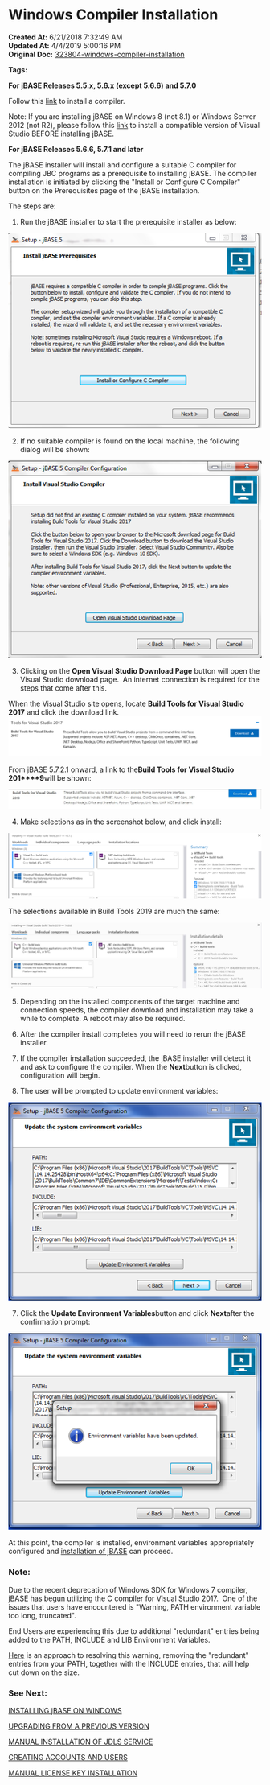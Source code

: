 # Windows Compiler Installation

**Created At:** 6/21/2018 7:32:49 AM  
**Updated At:** 4/4/2019 5:00:16 PM  
**Original Doc:** [323804-windows-compiler-installation](https://docs.jbase.com/36690-installation-guides/323804-windows-compiler-installation)  

**Tags:**
<badge text='windows' vertical='middle' />
<badge text='installation' vertical='middle' />
<badge text='compiler' vertical='middle' />



**For jBASE Releases 5.5.x, 5.6.x (except 5.6.6) and 5.7.0**

Follow this [link](./../jbase-release-5.5,-5.6,-5.7.0-%28except-5.6.6%29) to install a compiler.

Note: If you are installing jBASE on Windows 8 (not 8.1) or Windows Server 2012 (not R2), please follow this [link](./../windows-server-2012-&-windows-8-compiler-installation) to install a compatible version of Visual Studio BEFORE installing jBASE.

**For jBASE Releases 5.6.6, 5.7.1 and later**

The jBASE installer will install and configure a suitable C compiler for compiling JBC programs as a prerequisite to installing jBASE. The compiler installation is initiated by clicking the "Install or Configure C Compiler" button on the Prerequisites page of the jBASE installation.

The steps are:

1. Run the jBASE installer to start the prerequisite installer as below:

![323804-windows-compiler-installation: 1529567469018-pre-requisites-1](./1529567469018-pre-requisites-1.png)



2. If no suitable compiler is found on the local machine, the following dialog will be shown:

![323804-windows-compiler-installation: 1529567512150-2](./1529567512150-2.png)



3. Clicking on the **Open Visual Studio Download Page** button will open the Visual Studio download page.  An internet connection is required for the steps that come after this.



When the Visual Studio site opens, locate **Build Tools for Visual Studio 2017** and click the download link.![323804-windows-compiler-installation: 1529567567138-prerequisite-option](./1529567567138-prerequisite-option.png)

From jBASE 5.7.2.1 onward, a link to the**Build Tools for Visual Studio 201****9**will be shown:

![323804-windows-compiler-installation: 1554395100531-vs2019buildtools](./1554395100531-vs2019buildtools.jpg)



4. Make selections as in the screenshot below, and click install:

![323804-windows-compiler-installation: 1529567629668-prerequisite-download](./1529567629668-prerequisite-download.png)

The selections available in Build Tools 2019 are much the same:

![323804-windows-compiler-installation: 1554395214475-vs2019buildtooloptions](./1554395214475-vs2019buildtooloptions.jpg)



5. Depending on the installed components of the target machine and connection speeds, the compiler download and installation may take a while to complete. A reboot may also be required.

6. After the compiler install completes you will need to rerun the jBASE installer.

7. If the compiler installation succeeded, the jBASE installer will detect it and ask to configure the compiler. When the **Next**button is clicked, configuration will begin.

8. The user will be prompted to update environment variables:

![323804-windows-compiler-installation: 1529567691049-5](./1529567691049-5.png)



7. Click the **Update Environment Variables**button and click **Next**after the confirmation prompt:

![323804-windows-compiler-installation: 1529568053152-6](./1529568053152-6.png)



At this point, the compiler is installed, environment variables appropriately configured and [installation of jBASE](./../windows-installation-guide) can proceed.

### Note:

Due to the recent deprecation of Windows SDK for Windows 7 compiler, jBASE has begun utilizing the C compiler for Visual Studio 2017.  One of the issues that users have encountered is "Warning, PATH environment variable too long, truncated".

End Users are experiencing this due to additional "redundant" entries being added to the PATH, INCLUDE and LIB Environment Variables.

[Here](./../../../environment-variables/notes-on-environment-variables-for-the-jbase-compiler) is an approach to resolving this warning, removing the "redundant" entries from your PATH, together with the INCLUDE entries, that will help cut down on the size.









### See Next:

[INSTALLING jBASE ON WINDOWS](./../windows-installation-guide)

[UPGRADING FROM A PREVIOUS VERSION](./../upgrading-from-a-previous-version)

[MANUAL INSTALLATION OF JDLS SERVICE](./../../../jbase/manual-installation-of-jdls-service)

[CREATING ACCOUNTS AND USERS](./../create-accounts-and-users)

[MANUAL LICENSE KEY INSTALLATION](./../manual-license-key-installation)






